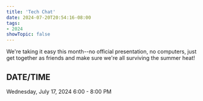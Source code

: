 ```yaml
---
title: 'Tech Chat'
date: 2024-07-20T20:54:16-08:00
tags: 
- 2024
showTopic: false
---
```


We're taking it easy this month--no official presentation, no computers, just get together as friends and make sure we're all surviving the summer heat!

<!--more-->

## DATE/TIME ##

Wednesday, July 17, 2024
6:00 - 8:00 PM
